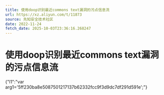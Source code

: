 ```yaml
---
title: 使用doop识别最近commons text漏洞的污点信息流
url: https://xz.aliyun.com/t/11873
source: 先知安全技术社区
date: 2022-11-24
fetch_date: 2025-10-03T23:36:16.268247
---
```


# 使用doop识别最近commons text漏洞的污点信息流

{"l1":"var arg1='5ff230ba8e5087501217137b62332fcc9f3d9dc7df291d591e';"}